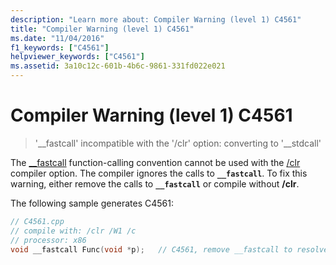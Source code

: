 ```yaml
---
description: "Learn more about: Compiler Warning (level 1) C4561"
title: "Compiler Warning (level 1) C4561"
ms.date: "11/04/2016"
f1_keywords: ["C4561"]
helpviewer_keywords: ["C4561"]
ms.assetid: 3a10c12c-601b-4b6c-9861-331fd022e021
---
```

# Compiler Warning (level 1) C4561

> '__fastcall' incompatible with the '/clr' option: converting to '\__stdcall'

The [__fastcall](../../cpp/fastcall.md) function-calling convention cannot be used with the [/clr](../../build/reference/clr-common-language-runtime-compilation.md) compiler option. The compiler ignores the calls to **`__fastcall`**. To fix this warning, either remove the calls to **`__fastcall`** or compile without **/clr**.

The following sample generates C4561:

```cpp
// C4561.cpp
// compile with: /clr /W1 /c
// processor: x86
void __fastcall Func(void *p);   // C4561, remove __fastcall to resolve
```
